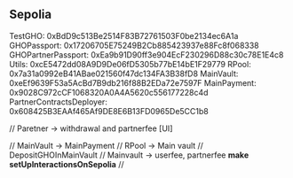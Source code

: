 ## Sepolia

TestGHO: 0xBdD9c513Be2514F83B72761503F0be2134ec6A1a
GHOPassport: 0x17206705E75249B2Cb885423937e88Fc8f068338
GHOPartnerPassport: 0xEa9b91D90ff3e904EcF230296D88c30c78E1E4c8
Utils: 0xcE5472dd08A9D9De06fD5305b77bE14bE1F29779
RPool: 0x7a31a0992eB41ABae021560f47dc134FA3B38fD8
MainVault: 0xeEf9639F53a5AcBd7B9db216f88B2EDa72e7597F
MainPayment: 0x9028C972cCF1068320A0A4A5620c556177228c4d
PartnerContractsDeployer: 0x608425B3EAAf465Af9DE8E6B13FD0965De5CC1b8


// Paretner -> withdrawal and partnerfee [UI]

// MainVault -> MainPayment
// RPool -> Main vault 
// DepositGHOInMainVault
// Mainvault -> userfee, partnerfee
**make setUpInteractionsOnSepolia**
//